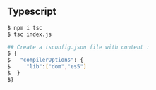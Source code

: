 ## Typescript

```sh
$ npm i tsc
$ tsc index.js

## Create a tsconfig.json file with content : 
$ {
$   "compilerOptions": {
$     "lib":["dom","es5"]
$  }
$}
```
